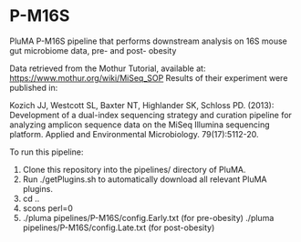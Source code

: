 # P-M16S
PluMA P-M16S pipeline that performs downstream analysis on 16S mouse gut microbiome data, pre- and post- obesity

Data retrieved from the Mothur Tutorial, available at: https://www.mothur.org/wiki/MiSeq_SOP
Results of their experiment were published in:

Kozich JJ, Westcott SL, Baxter NT, Highlander SK, Schloss PD. (2013): Development of a dual-index sequencing strategy and curation pipeline for analyzing amplicon sequence data on the MiSeq Illumina sequencing platform. Applied and Environmental Microbiology. 79(17):5112-20.


To run this pipeline:

1. Clone this repository into the pipelines/ directory of PluMA.
2. Run ./getPlugins.sh to automatically download all relevant PluMA plugins.
3. cd ..
4. scons perl=0
5. ./pluma pipelines/P-M16S/config.Early.txt (for pre-obesity)
   ./pluma pipelines/P-M16S/config.Late.txt (for post-obesity)

